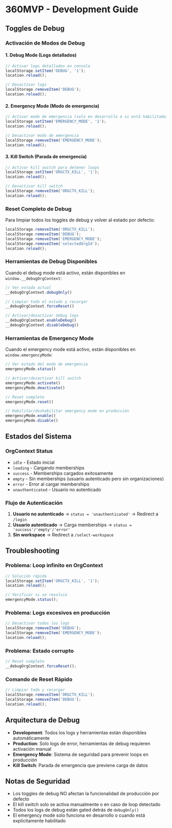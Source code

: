 # 360MVP - Development Guide

## Toggles de Debug

### Activación de Modos de Debug

#### 1. **Debug Mode (Logs detallados)**
```javascript
// Activar logs detallados en consola
localStorage.setItem('DEBUG', '1');
location.reload();

// Desactivar logs
localStorage.removeItem('DEBUG');
location.reload();
```

#### 2. **Emergency Mode (Modo de emergencia)**
```javascript
// Activar modo de emergencia (solo en desarrollo o si está habilitado)
localStorage.setItem('EMERGENCY_MODE', '1');
location.reload();

// Desactivar modo de emergencia
localStorage.removeItem('EMERGENCY_MODE');
location.reload();
```

#### 3. **Kill Switch (Parada de emergencia)**
```javascript
// Activar kill switch para detener loops
localStorage.setItem('ORGCTX_KILL', '1');
location.reload();

// Desactivar kill switch
localStorage.removeItem('ORGCTX_KILL');
location.reload();
```

### Reset Completo de Debug

Para limpiar todos los toggles de debug y volver al estado por defecto:

```javascript
localStorage.removeItem('ORGCTX_KILL');
localStorage.removeItem('DEBUG');
localStorage.removeItem('EMERGENCY_MODE');
localStorage.removeItem('selectedOrgId');
location.reload();
```

### Herramientas de Debug Disponibles

Cuando el debug mode está activo, están disponibles en `window.__debugOrgContext`:

```javascript
// Ver estado actual
__debugOrgContext.debugOnly()

// Limpiar todo el estado y recargar
__debugOrgContext.forceReset()

// Activar/desactivar debug logs
__debugOrgContext.enableDebug()
__debugOrgContext.disableDebug()
```

### Herramientas de Emergency Mode

Cuando el emergency mode está activo, están disponibles en `window.emergencyMode`:

```javascript
// Ver estado del modo de emergencia
emergencyMode.status()

// Activar/desactivar kill switch
emergencyMode.activate()
emergencyMode.deactivate()

// Reset completo
emergencyMode.reset()

// Habilitar/deshabilitar emergency mode en producción
emergencyMode.enable()
emergencyMode.disable()
```

## Estados del Sistema

### OrgContext Status
- `idle` - Estado inicial
- `loading` - Cargando memberships
- `success` - Memberships cargados exitosamente
- `empty` - Sin memberships (usuario autenticado pero sin organizaciones)
- `error` - Error al cargar memberships
- `unauthenticated` - Usuario no autenticado

### Flujo de Autenticación
1. **Usuario no autenticado** → `status = 'unauthenticated'` → Redirect a `/login`
2. **Usuario autenticado** → Carga memberships → `status = 'success'/'empty'/'error'`
3. **Sin workspace** → Redirect a `/select-workspace`

## Troubleshooting

### Problema: Loop infinito en OrgContext
```javascript
// Solución rápida
localStorage.setItem('ORGCTX_KILL', '1');
location.reload();

// Verificar si se resolvió
emergencyMode.status();
```

### Problema: Logs excesivos en producción
```javascript
// Desactivar todos los logs
localStorage.removeItem('DEBUG');
localStorage.removeItem('EMERGENCY_MODE');
location.reload();
```

### Problema: Estado corrupto
```javascript
// Reset completo
__debugOrgContext.forceReset();
```

### Comando de Reset Rápido
```javascript
// Limpiar todo y recargar
localStorage.removeItem('ORGCTX_KILL'); 
localStorage.removeItem('DEBUG'); 
location.reload();
```

## Arquitectura de Debug

- **Development**: Todos los logs y herramientas están disponibles automáticamente
- **Production**: Solo logs de error, herramientas de debug requieren activación manual
- **Emergency Mode**: Sistema de seguridad para prevenir loops en producción
- **Kill Switch**: Parada de emergencia que previene carga de datos

## Notas de Seguridad

- Los toggles de debug NO afectan la funcionalidad de producción por defecto
- El kill switch solo se activa manualmente o en caso de loop detectado
- Todos los logs de debug están gated detrás de `debugOnly()`
- El emergency mode solo funciona en desarrollo o cuando está explícitamente habilitado
